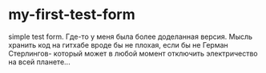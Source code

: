 # my-first-test-form
simple test form.
Где-то у меня была более доделанная версия.
Мысль хранить код на гитхабе вроде бы не плохая, если бы не Герман Стерлингов- который может в любой момент отключить электричество на всей планете...
